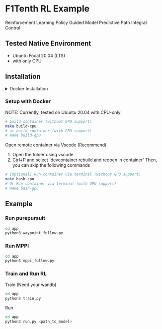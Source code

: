 # F1Tenth RL Example

Reinforcement Learning Policy Guided Model Predictive Path Integral Control

## Tested Native Environment
- Ubuntu Focal 20.04 (LTS)
- with only CPU

## Installation

<details>
<summary>Docker Installation</summary>

### Install Docker

[Installation guide](https://docs.docker.com/engine/install/ubuntu/#install-using-the-repository)

```bash
# Install from get.docker.com
curl -fsSL https://get.docker.com -o get-docker.sh
sudo sh get-docker.sh
sudo groupadd docker
sudo usermod -aG docker $USER
```

### Setup GPU for Docker
[Installation guide](https://docs.nvidia.com/datacenter/cloud-native/container-toolkit/latest/install-guide.html)
```bash
curl -fsSL https://nvidia.github.io/libnvidia-container/gpgkey | sudo gpg --dearmor -o /usr/share/keyrings/nvidia-container-toolkit-keyring.gpg \
  && curl -s -L https://nvidia.github.io/libnvidia-container/stable/deb/nvidia-container-toolkit.list | \
    sed 's#deb https://#deb [signed-by=/usr/share/keyrings/nvidia-container-toolkit-keyring.gpg] https://#g' | \
    sudo tee /etc/apt/sources.list.d/nvidia-container-toolkit.list 

sudo apt-get update

sudo apt-get install -y nvidia-container-toolkit nvidia-container-runtime

sudo nvidia-ctk runtime configure --runtime=docker

sudo systemctl restart docker
```
</details>

### Setup with Docker

NOTE: Currently, tested on Ubuntu 20.04 with CPU-only.

```bash
# build container (without GPU support)
make build-cpu
# or build container (with GPU support)
# make build-gpu
```

Open remote container via Vscode (Recommend)
1. Open the folder using vscode
2. Ctrl+P and select 'devcontainer rebuild and reopen in container'
Then, you can skip the following commands

```bash
# [Optional] Run container via terminal (without GPU support)
make bash-cpu
# Or Run container via terminal (with GPU support)
# make bash-gpu
```

## Example

### Run purepursuit

```bash
cd app
python3 waypoint_follow.py
```

### Run MPPI

```bash
cd app
python3 mppi_follow.py
```

### Train and Run RL 

Train (Need your wandb)
```bash
cd app
python3 train.py
```

Run
```bash
cd app
python3 run.py <path_to_model>
```